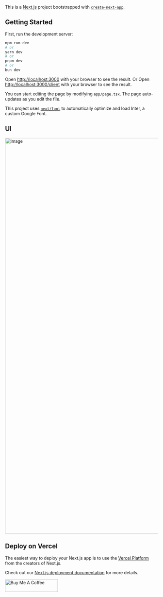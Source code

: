 This is a [Next.js](https://nextjs.org/) project bootstrapped with [`create-next-app`](https://github.com/vercel/next.js/tree/canary/packages/create-next-app).

## Getting Started

First, run the development server:

```bash
npm run dev
# or
yarn dev
# or
pnpm dev
# or
bun dev
```

Open [http://localhost:3000](http://localhost:3000) with your browser to see the result.
Or Open [http://localhost:3000/client](http://localhost:3000/client) with your browser to see the result.

You can start editing the page by modifying `app/page.tsx`. The page auto-updates as you edit the file.

This project uses [`next/font`](https://nextjs.org/docs/basic-features/font-optimization) to automatically optimize and load Inter, a custom Google Font.

## UI
<img width="1303" alt="image" src="https://github.com/user-attachments/assets/d2a98f08-8359-488c-9150-975655ace3dc">

## Deploy on Vercel

The easiest way to deploy your Next.js app is to use the [Vercel Platform](https://vercel.com/new?utm_medium=default-template&filter=next.js&utm_source=create-next-app&utm_campaign=create-next-app-readme) from the creators of Next.js.

Check out our [Next.js deployment documentation](https://nextjs.org/docs/deployment) for more details.



<a href="https://www.buymeacoffee.com/leconghuy" target="_blank"><img src="https://cdn.buymeacoffee.com/buttons/default-orange.png" alt="Buy Me A Coffee" height="41" width="174"></a>
